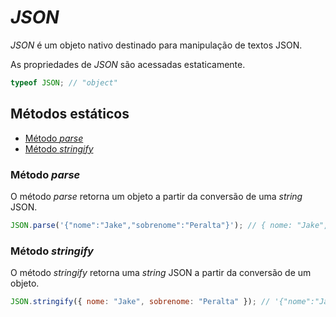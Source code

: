 # _JSON_

_JSON_ é um objeto nativo destinado para manipulação de textos JSON.

As propriedades de _JSON_ são acessadas estaticamente.

```javascript
typeof JSON; // "object"
```

## Métodos estáticos

- [Método _parse_](#método-parse)
- [Método _stringify_](#método-stringify)

### Método _parse_

O método _parse_ retorna um objeto a partir da conversão de uma _string_ JSON.

```javascript
JSON.parse('{"nome":"Jake","sobrenome":"Peralta"}'); // { nome: "Jake", sobrenome: "Peralta" }
```

### Método _stringify_

O método _stringify_ retorna uma _string_ JSON a partir da conversão de um objeto.

```javascript
JSON.stringify({ nome: "Jake", sobrenome: "Peralta" }); // '{"nome":"Jake","sobrenome":"Peralta"}'
```
